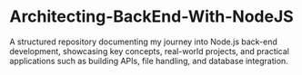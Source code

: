 # Architecting-BackEnd-With-NodeJS
A structured repository documenting my journey into Node.js back-end development, showcasing key concepts, real-world projects, and practical applications such as building APIs, file handling, and database integration.
